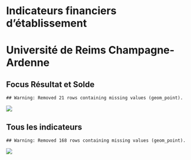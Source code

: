 Indicateurs financiers d’établissement
================

# Université de Reims Champagne-Ardenne

## Focus Résultat et Solde

    ## Warning: Removed 21 rows containing missing values (geom_point).

![](université_de_reims_champagne_ardenne_files/figure-gfm/etab.focus-1.png)<!-- -->

## Tous les indicateurs

    ## Warning: Removed 168 rows containing missing values (geom_point).

![](université_de_reims_champagne_ardenne_files/figure-gfm/etab-1.png)<!-- -->
